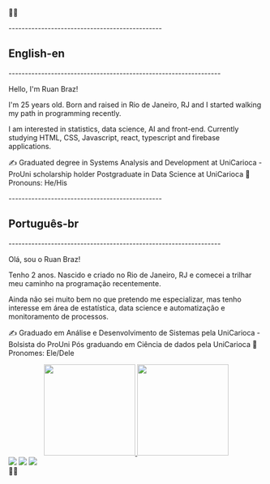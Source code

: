 🚩🏴

-----------------------------------------------<h2>English-en</h2>-----------------------------------------------------------------

Hello, I'm Ruan Braz!

I'm 25 years old. Born and raised in Rio de Janeiro, RJ and I started walking my path in programming recently.

I am interested in statistics, data science, AI and front-end. Currently studying HTML, CSS, Javascript, react, typescript and firebase applications.

✍ Graduated degree in Systems Analysis and Development at UniCarioca - ProUni scholarship holder
    Postgraduate in Data Science at UniCarioca
🙂 Pronouns: He/His



-----------------------------------------------<h2>Português-br</h2>-----------------------------------------------------------------

Olá, sou o Ruan Braz!

Tenho 2 anos. Nascido e criado no Rio de Janeiro, RJ e comecei a trilhar meu caminho na programação recentemente.

Ainda não sei muito bem no que pretendo me especializar, mas tenho interesse em área de estatística, data science e automatização e monitoramento de processos.

✍ Graduado em Análise e Desenvolvimento de Sistemas pela UniCarioca - Bolsista do ProUni
    Pós graduando em Ciência de dados pela UniCarioca
🙂 Pronomes: Ele/Dele

<div align="center">
  <a href="https://github.com/brazruan">
  <img height="180em" src="https://github-readme-stats.vercel.app/api?username=brazruan&show_icons=true&theme=tokyonight&include_all_commits=true&count_private=true"/>
  <img height="180em" src="https://github-readme-stats.vercel.app/api/top-langs/?username=brazruan&layout=compact&langs_count=7&theme=tokyonight"/>
</div>

<div>
  <a href = "mailto:ruanbrazdearaujo@gmail.com"><img src="https://img.shields.io/badge/-Gmail-%23333?style=for-the-badge&logo=gmail&logoColor=white" target="_blank"></a>
  <a href="https://www.linkedin.com/in/ruan-braz" target="_blank"><img src="https://img.shields.io/badge/-LinkedIn-%230077B5?style=for-the-badge&logo=linkedin&logoColor=white" target="_blank"></a>   
  <a href="https://t.me/RBraz" target="_blank"> <img src="https://img.shields.io/badge/Telegram-2CA5E0?style=for-the-badge&logo=telegram&logoColor=white" target="_blank"></a>
</div
  
🚩🏴
